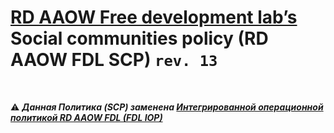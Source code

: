 # [RD AAOW Free development lab’s](https://adslbarxatov.github.io/DPArray/ru) Social communities policy (RD AAOW FDL SCP) ```rev. 13```

&nbsp;

:warning: ***Данная Политика (SCP) заменена [Интегрированной операционной политикой RD AAOW FDL (FDL IOP)](https://adslbarxatov.github.io/IOP/ru)***
